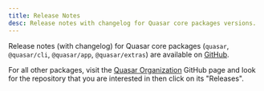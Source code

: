 ```yaml
---
title: Release Notes
desc: Release notes with changelog for Quasar core packages versions.
---
```


Release notes (with changelog) for Quasar core packages (`quasar`, `@quasar/cli`, `@quasar/app`, `@quasar/extras`) are available on [GitHub](https://github.com/quasarframework/quasar/releases).

For all other packages, visit the [Quasar Organization](https://github.com/quasarframework) GitHub page and look for the repository that you are interested in then click on its "Releases".
